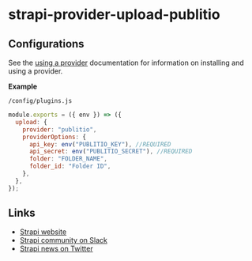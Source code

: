 # strapi-provider-upload-publitio

## Configurations

See the [using a provider](https://strapi.io/documentation/developer-docs/latest/development/plugins/upload.html#using-a-provider) documentation for information on installing and using a provider.

**Example**

`/config/plugins.js`

```js
module.exports = ({ env }) => ({
  upload: {
    provider: "publitio",
    providerOptions: {
      api_key: env("PUBLITIO_KEY"), //REQUIRED
      api_secret: env("PUBLITIO_SECRET"), //REQUIRED
      folder: "FOLDER_NAME",
      folder_id: "Folder ID",
    },
  },
});
```

## Links

- [Strapi website](https://strapi.io/)
- [Strapi community on Slack](https://slack.strapi.io)
- [Strapi news on Twitter](https://twitter.com/strapijs)
